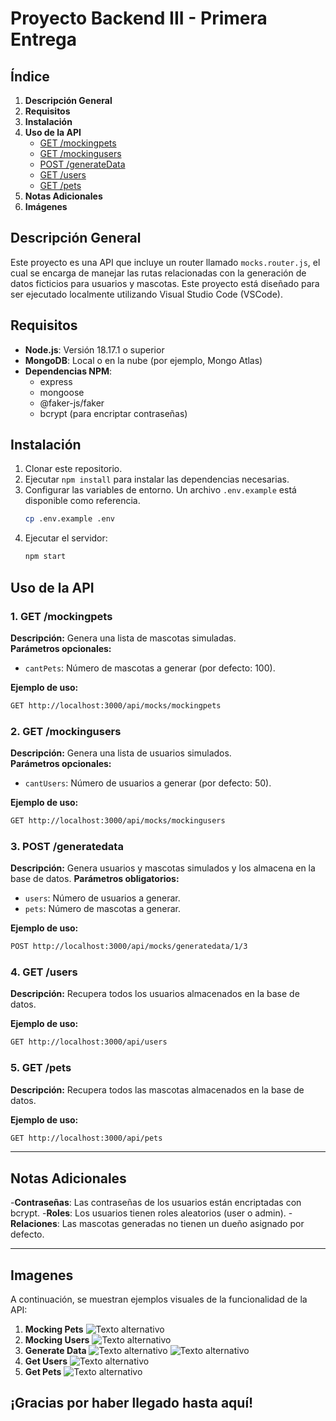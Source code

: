 # Proyecto Backend III - Primera Entrega

## Índice
1. **Descripción General**  
2. **Requisitos**  
3. **Instalación**  
4. **Uso de la API**  
   - [GET /mockingpets](#1-get-mockingpets)  
   - [GET /mockingusers](#2-get-mockingusers)  
   - [POST /generateData](#3-post-generatedata)  
   - [GET /users](#4-get-users)  
   - [GET /pets](#5-get-pets)  
5. **Notas Adicionales**  
6. **Imágenes** 

## Descripción General
Este proyecto es una API que incluye un router llamado `mocks.router.js`, el cual se encarga de manejar las rutas relacionadas con la generación de datos ficticios para usuarios y mascotas. Este proyecto está diseñado para ser ejecutado localmente utilizando Visual Studio Code (VSCode).

## Requisitos

- **Node.js**: Versión 18.17.1 o superior  
- **MongoDB**: Local o en la nube (por ejemplo, Mongo Atlas)  
- **Dependencias NPM**:
  - express
  - mongoose
  - @faker-js/faker
  - bcrypt (para encriptar contraseñas)


## Instalación
1. Clonar este repositorio.
2. Ejecutar `npm install` para instalar las dependencias necesarias.
3. Configurar las variables de entorno. Un archivo `.env.example` está disponible como referencia.
    ```bash
    cp .env.example .env
    ```
4. Ejecutar el servidor:
    ```bash
    npm start
    ```

## Uso de la API

### 1. **GET /mockingpets**
**Descripción:** Genera una lista de mascotas simuladas.  
**Parámetros opcionales:**
- `cantPets`: Número de mascotas a generar (por defecto: 100).

**Ejemplo de uso:**
```bash
GET http://localhost:3000/api/mocks/mockingpets
```

### 2. **GET /mockingusers**
**Descripción:** Genera una lista de usuarios simulados.  
**Parámetros opcionales:**
- `cantUsers`: Número de usuarios a generar (por defecto: 50).

**Ejemplo de uso:**
```bash
GET http://localhost:3000/api/mocks/mockingusers
```

### 3. **POST /generatedata**
**Descripción:** Genera usuarios y mascotas simulados y los almacena en la base de datos.
**Parámetros obligatorios:**
- `users`: Número de usuarios a generar.
- `pets`: Número de mascotas a generar.

**Ejemplo de uso:**
```bash
POST http://localhost:3000/api/mocks/generatedata/1/3
```

### 4. **GET /users**
**Descripción:** Recupera todos los usuarios almacenados en la base de datos.

**Ejemplo de uso:**
```bash
GET http://localhost:3000/api/users
```

### 5. **GET /pets**
**Descripción:** Recupera todos las mascotas almacenados en la base de datos.

**Ejemplo de uso:**
```bash
GET http://localhost:3000/api/pets
```
---

## Notas Adicionales
-**Contraseñas**: Las contraseñas de los usuarios están encriptadas con bcrypt.
-**Roles**: Los usuarios tienen roles aleatorios (user o admin).
-**Relaciones**:  Las mascotas generadas no tienen un dueño asignado por defecto.

---

## Imagenes

A continuación, se muestran ejemplos visuales de la funcionalidad de la API:

1. **Mocking Pets**
![Texto alternativo](./src/public/img/mockingpets_entrega.png)
2. **Mocking Users**
![Texto alternativo](./src/public/img/mockingusers_entrega.png)
3. **Generate Data**
![Texto alternativo](./src/public/img/generatedata_entrega.png)
![Texto alternativo](./src/public/img/generatedata2_entrega.png)
4. **Get Users**
![Texto alternativo](./src/public/img/getusers_entrega.png)
5. **Get Pets**
![Texto alternativo](./src/public/img/getpets_entrega.png)

## ¡Gracias por haber llegado hasta aquí!